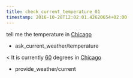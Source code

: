 ```yaml
---
title: check_current_temperature_01
timestamp: 2016-10-28T12:02:01.42620654+02:00
---
```


tell me the temperature in [Chicago](city)
* ask_current_weather/temperature

< It is currently [60](temperature) degrees in [Chicago](city)
* provide_weather/current
